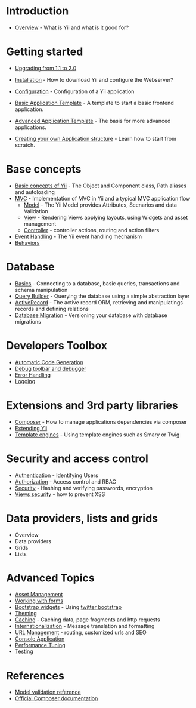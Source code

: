 Introduction
============

- [Overview](overview.md) - What is Yii and what is it good for?

Getting started
===============

- [Upgrading from 1.1 to 2.0](upgrade-from-v1.md)
- [Installation](installation.md) - How to download Yii and configure the Webserver?
- [Configuration](configuration.md) - Configuration of a Yii application

- [Basic Application Template](apps-basic.md) - A template to start a basic frontend application.
- [Advanced Application Template](apps-advanced.md) - The basis for more advanced applications.

- [Creating your own Application structure](apps-own.md) - Learn how to start from scratch.

Base concepts
=============

- [Basic concepts of Yii](basics.md) - The Object and Component class, Path aliases and autoloading
- [MVC](mvc.md) - Implementation of MVC in Yii and a typical MVC application flow
  - [Model](model.md) - The Yii Model provides Attributes, Scenarios and data Validation
  - [View](view.md) - Rendering Views applying layouts, using Widgets and asset management
  - [Controller](controller.md) - controller actions, routing and action filters
- [Event Handling](events.md) - The Yii event handling mechanism
- [Behaviors](behaviors.md)

Database
========

- [Basics](database-basics.md) - Connecting to a database, basic queries, transactions and schema manipulation
- [Query Builder](query-builder.md) - Querying the database using a simple abstraction layer
- [ActiveRecord](active-record.md) - The active record ORM, retrieving and manipulatings records and defining relations
- [Database Migration](migration.md) - Versioning your database with database migrations

Developers Toolbox
==================

- [Automatic Code Generation](gii.md)
- [Debug toolbar and debugger](debugger.md)
- [Error Handling](error.md)
- [Logging](logging.md)

Extensions and 3rd party libraries
==================================

- [Composer](composer.md) - How to manage applications dependencies via composer
- [Extending Yii](extensions.md)
- [Template engines](template.md) - Using template engines such as Smary or Twig

Security and access control
===========================

- [Authentication](authentication.md) - Identifying Users
- [Authorization](authorization.md) - Access control and RBAC
- [Security](security.md) - Hashing and verifying passwords, encryption
- [Views security](view.md#security) - how to prevent XSS

Data providers, lists and grids
===============================

- Overview
- Data providers
- Grids
- Lists

Advanced Topics
===============

- [Asset Management](assets.md)
- [Working with forms](form.md)
- [Bootstrap widgets](bootstrap-widgets.md) - Using [twitter bootstrap](http://getbootstrap.com/)
- [Theming](theming.md)
- [Caching](caching.md) - Caching data, page fragments and http requests
- [Internationalization](i18n.md) - Message translation and formatting
- [URL Management](url.md) - routing, customized urls and SEO
- [Console Application](console.md)
- [Performance Tuning](performance.md)
- [Testing](testing.md)

References
==========

- [Model validation reference](validation.md)
- [Official Composer documentation](http://getcomposer.org)
